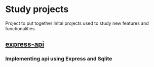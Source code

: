 # Study projects

Project to put together inital projects used to study new features and functionalities.

## [express-api](https://github.com/talesmgodois/studyProjects/tree/master/express-api)

### Implementing api using Express and Sqlite

